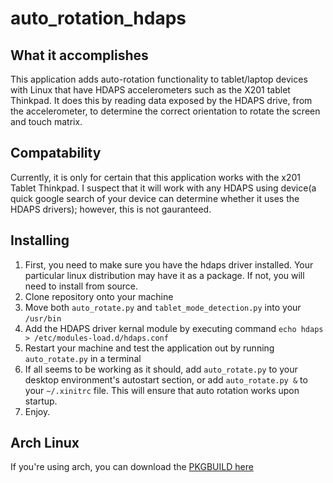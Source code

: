 # auto_rotation_hdaps

## What it accomplishes

This application adds auto-rotation functionality to tablet/laptop devices with Linux that have HDAPS accelerometers such as the X201 tablet Thinkpad. 
It does this by reading data exposed by the HDAPS drive, from the accelerometer, to determine the correct orientation to rotate the screen and touch matrix. 

## Compatability

Currently, it is only for certain that this application works with the x201 Tablet Thinkpad. I suspect that it will work with any HDAPS using device(a quick 
google search of your device can determine whether it uses the HDAPS drivers); however, this is not gauranteed. 

## Installing

1. First, you need to make sure you have the hdaps driver installed. Your particular linux distribution may have it as a package. If not, you will need to install from source.
2. Clone repository onto your machine
3. Move both `auto_rotate.py` and `tablet_mode_detection.py` into your `/usr/bin`
4. Add the HDAPS driver kernal module by executing command `echo hdaps > /etc/modules-load.d/hdaps.conf`
5. Restart your machine and test the application out by running `auto_rotate.py` in a terminal
6. If all seems to be working as it should, add `auto_rotate.py` to your desktop environment's autostart section, or add `auto_rotate.py &` to your `~/.xinitrc` file. This will ensure that auto rotation works upon startup. 
7. Enjoy. 

## Arch Linux

If you're using arch, you can download the [PKGBUILD here](https://aur.archlinux.org/packages/auto-rotation-hdaps-git)



